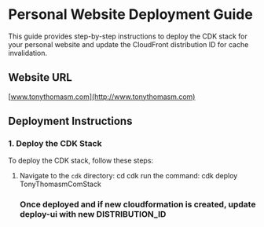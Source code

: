 # Personal Website Deployment Guide

This guide provides step-by-step instructions to deploy the CDK stack for your personal website and update the CloudFront distribution ID for cache invalidation.

## Website URL
[www.tonythomasm.com](http://www.tonythomasm.com)

## Deployment Instructions

### 1. Deploy the CDK Stack

To deploy the CDK stack, follow these steps:

1. Navigate to the `cdk` directory:
   cd cdk
   run the command:  cdk deploy TonyThomasmComStack
   ### Once deployed and if new cloudformation is created, update deploy-ui with new DISTRIBUTION_ID
